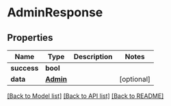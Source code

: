 # AdminResponse

## Properties
Name | Type | Description | Notes
------------ | ------------- | ------------- | -------------
**success** | **bool** |  | 
**data** | [**Admin**](Admin.md) |  | [optional] 

[[Back to Model list]](../README.md#documentation-for-models) [[Back to API list]](../README.md#documentation-for-api-endpoints) [[Back to README]](../README.md)


